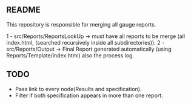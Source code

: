 ## README

This repository is responsible for merging all gauge reports.



1 - src/Reports/ReportsLookUp -> must have all reports to be merge (all index.html, (searched recursively inside all subdirectories)).
2 - src/Reports/Output -> Final Report generated automatically (using Reports/Template/index.html) also the process log.


## TODO
  - Pass link to every node(Results and specification).
  - Filter if both specification appears in more than one report.

